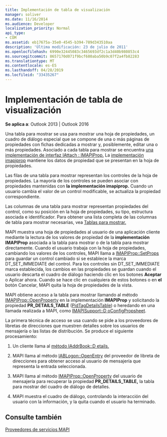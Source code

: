 ```yaml
---
title: Implementación de tabla de visualización
manager: soliver
ms.date: 11/16/2014
ms.audience: Developer
localization_priority: Normal
api_type:
- COM
ms.assetid: eb17675a-35e0-4545-b394-789d343510aa
description: 'Última modificación: 23 de julio de 2011'
ms.openlocfilehash: 6990e32445083c3465693df2c1a3d40b980853c4
ms.sourcegitcommit: 8657170d071f9bcf680aba50b9c07f2a4fb82283
ms.translationtype: MT
ms.contentlocale: es-ES
ms.lasthandoff: 04/28/2019
ms.locfileid: "33435267"
---
```

# <a name="display-table-implementation"></a>Implementación de tabla de visualización

  
  
**Se aplica a**: Outlook 2013 | Outlook 2016 
  
Una tabla para mostrar se usa para mostrar una hoja de propiedades, un cuadro de diálogo especial que se compone de una o más páginas de propiedades con fichas dedicadas a mostrar y, posiblemente, editar una o más propiedades. Asociado a cada tabla para mostrar se encuentra [una implementación de interfaz IAttach : IMAPIProp.](iattachimapiprop.md) La [implementación imapiprop](imapipropiunknown.md) mantiene los datos de propiedad que se presentan en la hoja de propiedades. 
  
Las filas de una tabla para mostrar representan los controles de la hoja de propiedades. La mayoría de los controles se pueden asociar con propiedades mantenidas con **la implementación imapiprop.** Cuando un usuario cambia el valor de un control modificable, se actualiza la propiedad correspondiente. 
  
Las columnas de una tabla para mostrar representan propiedades del control, como su posición en la hoja de propiedades, su tipo, estructura asociada e identificador. Para obtener una lista completa de las columnas de tabla para mostrar necesarias, vea [Tablas para mostrar.](display-tables.md)
  
MAPI muestra una hoja de propiedades al usuario de una aplicación cliente mediante la lectura de los valores de propiedad de la **implementación IMAPIProp** asociada a la tabla para mostrar o de la tabla para mostrar directamente. Cuando el usuario trabaja con la hoja de propiedades, cambiando los valores de los controles, MAPI llama a [IMAPIProp::SetProps](imapiprop-setprops.md) para guardar un control cambiado si se establece la marca DT_SET_IMMEDIATE del control. Para los controles sin DT_SET_IMMEDIATE marca establecida, los cambios en las propiedades se  guardan cuando el usuario descarta el cuadro de diálogo haciendo clic en los botones **Aceptar** o Aplicar ahora. Cuando se hace clic en cualquiera de estos botones o en **el** botón Cancelar, MAPI quita la hoja de propiedades de la vista. 
  
MAPI obtiene acceso a la tabla para mostrar llamando al método [IMAPIProp::OpenProperty](imapiprop-openproperty.md) en la implementación **IMAPIProp** y solicitando la propiedad **PR_DETAILS_TABLE** ([PidTagDetailsTable](pidtagdetailstable-canonical-property.md)) o heredando en una llamada realizada a MAPI, como [IMAPISupport::D oConfigPropsheet](imapisupport-doconfigpropsheet.md).
  
La primera técnica de acceso se usa cuando se pide a los proveedores de libretas de direcciones que muestren detalles sobre los usuarios de mensajería o las listas de distribución. Se produce el siguiente procesamiento:
  
1. Un cliente llama al [método IAddrBook::D etails.](iaddrbook-details.md) 
    
2. MAPI llama al método [IABLogon::OpenEntry](iablogon-openentry.md) del proveedor de libreta de direcciones para obtener acceso al usuario de mensajería que representa la entrada seleccionada. 
    
3. MAPI llama al método [IMAPIProp::OpenProperty](imapiprop-openproperty.md) del usuario de mensajería para recuperar la propiedad **PR_DETAILS_TABLE,** la tabla para mostrar del cuadro de diálogo de detalles. 
    
4. MAPI muestra el cuadro de diálogo, controlando la interacción del usuario con la información, y la quita cuando el usuario ha terminado. 
    
## <a name="see-also"></a>Consulte también



[Proveedores de servicios MAPI](mapi-service-providers.md)

